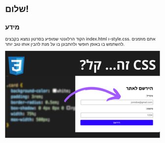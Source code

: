 # שלום!
## מידע
הקוד הרלוונטי שמופיע בסרטון נמצא בקבצים index.html ו-style.css.
אתם מוזמנים להשתמש בו באופן חופשי ולהתבונן בו על מנת להבין אותו טוב יותר.

[![לינק לסרטון יוטיוב](https://github.com/jonaprojects/CSSPractice_Youtube/blob/master/video/thumbnail.png)](https://youtu.be/1odziRCwWNw "איך ליצור טופס הרשמה בסיסי בקלות עם HTML ו-CSS")

